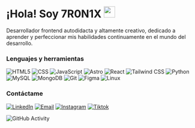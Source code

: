 <h1>¡Hola! Soy 7R0N1X <img src="https://raw.githubusercontent.com/iampavangandhi/iampavangandhi/master/gifs/Hi.gif" width="30px"></h1>
Desarrollador frontend autodidacta y altamente creativo, dedicado a aprender y perfeccionar mis habilidades continuamente en el mundo del desarrollo.

### Lenguajes y herramientas
  ![HTML5](https://img.shields.io/badge/-HTML5-333333?style=flat&logo=HTML5)
  ![CSS](https://img.shields.io/badge/-CSS-333333?style=flat&logo=CSS3&logoColor=1572B6)
  ![JavaScript](https://img.shields.io/badge/-JavaScript-333333?style=flat&logo=javascript)
  ![Astro](https://img.shields.io/badge/-Astro-333333?style=flat&logo=Astro)
  ![React](https://img.shields.io/badge/-React-333333?style=flat&logo=react)
  ![Tailwind CSS](https://img.shields.io/badge/-Tailwind_CSS-333333?style=flat&logo=tailwind-css&logoColor=38B2AC)
  ![Python](https://img.shields.io/badge/-Python-333333?style=flat&logo=python)
  ![MySQL](https://img.shields.io/badge/-MySQL-333333?style=flat&logo=MySQL)
  ![MongoDB](https://img.shields.io/badge/-MongoDB-333333?style=flat&logo=MongoDB)
  ![Git](https://img.shields.io/badge/-Git-333333?style=flat&logo=git)
  ![Figma](https://img.shields.io/badge/-Figma-333333?style=flat&logo=figma)
  ![Linux](https://img.shields.io/badge/-Linux-333333?style=flat&logo=linux)

### Contáctame
<a href="https://www.linkedin.com/in/tronixdev/" target="_blank"><img alt="LinkedIn" src="https://img.shields.io/badge/LinkedIn-Eduardo%20Molina-blue?style=flat-square&logo=linkedin"></a>
<a href="mailto:info.tronix.dev@gmail.com" target="_blank"><img alt="Email"
src="https://img.shields.io/badge/Gmail-info.tronix.dev@gmail.com-blue?style=flat-square&logo=gmail"></a>
<a href="https://www.instagram.com/tronix.dev" target="_blank"><img alt="Instagram"
src="https://img.shields.io/badge/Instagram-tronix.dev-blue?style=flat-square&logo=Instagram"></a> 
<a href="https://www.tiktok.com/@tronix.dev" target="_blank"><img alt="Tiktok"
src="https://img.shields.io/badge/Tiktok-<7R0N1X/>-blue?style=flat-square&logo=tiktok"></a> 

![GitHub Activity](https://github-readme-stats.vercel.app/api?username=7R0N1X&show_icons=true)
